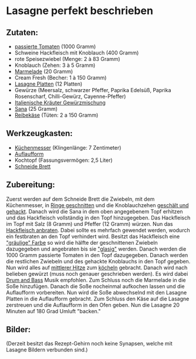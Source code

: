 # Lasagne perfekt beschrieben  <!-- Besser Überschrift finden. -->

## Zutaten:
* [passierte Tomaten](https://shop.rewe.de/p/pomito-passierte-tomaten-500g/8280040?source=mc) (1000 Gramm)
* Schweine Hackfleisch mit Knoblauch (400 Gramm)
* rote Speisezwiebel (Menge: 2 à 83 Gramm)
* Knoblauch (Zehen: 3 à 5 Gramm)
* [Marmelade](https://shop.rewe.de/p/schwartau-extra-erdbeere-konfituere-600g/9284702) (20 Gramm) 
* Cream Fresh (Becher: 1 à 150 Gramm)
* [Lasagne Platten](https://shop.rewe.de/p/rewe-beste-wahl-original-italienische-lasagne-500g/672979) (12 Platten)
* Gewürze (Meersalz, schwarzer Pfeffer, Paprika Edelsüß, Paprika Rosenscharf, Chilli-Gewürz, Cayenne-Pfeffer) 
* [Italienische Kräuter Gewürzmischung](https://shop.rewe.de/p/ostmann-italienische-kraeuter-12-5g/4200578)  
* [Sana](https://shop.rewe.de/p/othuena-sanna-geraer-pflanzenmargarine-250g/7877846) (25 Gramm)
* [Reibekäse](https://shop.rewe.de/p/arla-finello-pastakaese-150g/8403432) (Tüten: 2 a 150 Gramm)

## Werkzeugkasten:
* [Küchenmesser](https://myolav.com/products/olav-gemusemesser/gemusemesser-steineiche?bid=307115-51019-349308262021735602) (Klingenlänge: 7 Zentimeter)
* [Auflaufform](https://www.ikea.com/de/de/p/ikea-365-behaelter-gross-rechteckig-glas-80393131/) 
* Kochtopf (Fassungsvermögen: 2,5 Liter)
* [Schneide Brett](https://www.ikea.com/de/de/p/aptitlig-hackblock-bambus-00233429/) 

## Zubereitung: 

Zuerst werden auf dem Schneide Brett die Zwiebeln, mit dem Küchenmesser, in [Ringe geschnitten](https://www.youtube.com/watch?v=DyONOcQwoqY) und die Knoblauchzehen [geschält und gehackt](https://www.youtube.com/watch?v=krJksnjZ7aA). Danach wird die Sana in dem oben angegebenem Topf erhitzen und das Hackfleisch vollständig in den Topf hinzugegeben. Das Hackfleisch im Topf mit Salz (8 Gramm) und Pfeffer (12 Gramm) würzen. Nun das [Hackfleisch anbraten](https://www.youtube.com/watch?v=lWz3py3bChc). Dabei sollte es mehrfach gewendet werden, wodurch ein festbraten an den Topf verhindert wird. Besitzt das Hackfleisch eine ["gräulige" Farbe](https://schweizerfleisch.ch/sites/schweizerfleisch/files/styles/hero_large/public/2019-09/R10_Hero.jpg?h=941a096e) so wird die hälfte der geschnittenen Zwiebeln dazugegeben und angebraten bis sie ["glasig"](https://melzerbettina.files.wordpress.com/2019/01/dsc06404.jpg?w=620) werden. Danach werden die 1000 Gramm passierte Tomaten in den Topf dazugegeben. Danach werden die restlichen Zwiebeln und des gehackte Knoblauchs in den Topf gegeben. Nun wird alles auf [mittlerer Hitze](https://www.helpster.de/die-temperatur-der-herdplatte-richtig-einstellen-so-garen-sie-auf-mittlerer-hitze_83706) zum [köcheln](https://www.wikihow.com/video/5/5d/Simmer%20Step%203%20Version%206.360p.mp4) gebracht. Danach wird nach belieben gewürzt (muss noch genauer geschrieben werden). Es wird dabei [Drum and Bass](https://soundcloud.com/monstercat/tristam-braken-flight) Musik empfohlen. Zum Schluss noch die Marmelade in die Soße hinzufügen. Danach die Soße nocheinmal aufkochen lassen und die Auflaufform vorbereiten. Nun wird die Soße abwechselnd mit den Lasagne Platten in die Auflaufform gebracht. Zum Schluss den Käse auf die Lasagne zerstreuen und die Auflaufform in den Ofen geben. Nun die Lasagne 20 Minuten auf 180 Grad Umluft "backen." 

## Bilder:

(Derzeit besitzt das Rezept-Gehirn noch keine Synapsen, welche mit Lasagne Bildern verbunden sind.)
